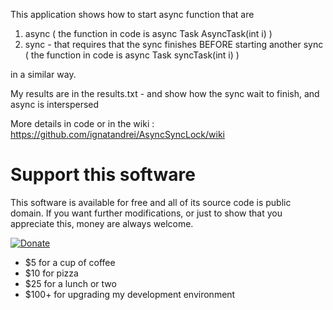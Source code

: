 This application shows how to start async function that are

1. async ( the function in code is async Task<int> AsyncTask(int i)  )
2. sync - that requires that the sync finishes BEFORE starting another sync ( the function in code is async Task<int> syncTask(int i) )

in a similar way.

My results are in the results.txt - and show how the sync wait to finish, and async is interspersed

More details in code or in the wiki : https://github.com/ignatandrei/AsyncSyncLock/wiki

# Support this software

This software is available for free and all of its source code is public domain.  If you want further modifications, or just to show that you appreciate this, money are always welcome.

[![Donate](https://img.shields.io/badge/Donate-PayPal-green.svg)](https://paypal.me/ignatandrei1970/25)

* $5 for a cup of coffee
* $10 for pizza 
* $25 for a lunch or two
* $100+ for upgrading my development environment


